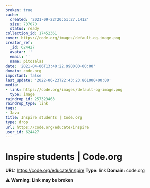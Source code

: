 ```yaml
---
broken: true
cache:
  created: '2021-09-22T20:51:27.141Z'
  size: 737070
  status: ready
collection_id: 17452361
cover: https://code.org/images/default-og-image.png
creator_ref:
  _id: 624427
  avatar: ''
  email: ''
  name: pitosalas
date: '2021-04-06T13:40:22.990000+00:00'
domain: code.org
important: false
last_update: '2022-06-23T22:43:23.861000+00:00'
media:
- link: https://code.org/images/default-og-image.png
  type: image
raindrop_id: 257323463
raindrop_type: link
tags:
- Java
title: Inspire students | Code.org
type: drop
url: https://code.org/educate/inspire
user_id: 624427
---
```


# Inspire students | Code.org

**URL:** https://code.org/educate/inspire
**Type:** link
**Domain:** code.org

⚠️ **Warning: Link may be broken**
